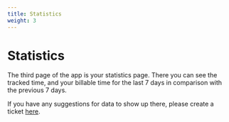 ```yaml
---
title: Statistics 
weight: 3
---
```


# Statistics

The third page of the app is your statistics page. There you can see the tracked time, and your billable time for the
last 7 days in comparison with the previous 7 days.

If you have any suggestions for data to show up there, please create a
ticket [here](https://github.com/schmidfelix/timey/issues).